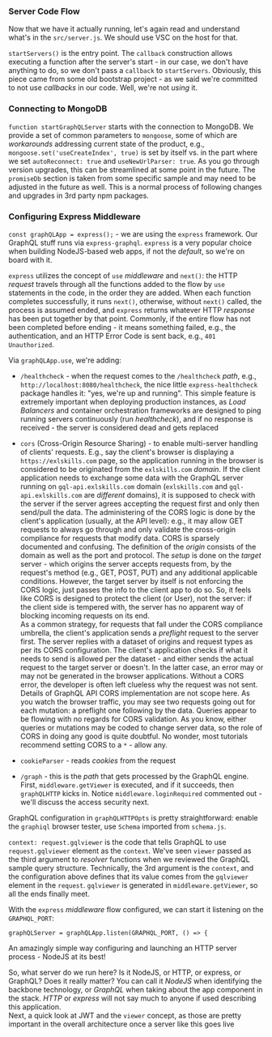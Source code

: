 ### Server Code Flow

Now that we have it actually running, let's again read and understand what's in the `src/server.js`. We should use VSC on the host for that.

`startServers()` is the entry point. The `callback` construction allows executing a function after the server's start - in our case, we don't have anything to do, so we don't pass a `callback` to `startServers`. Obviously, this piece came from some old bootstrap project - as we said we're committed to not use *callbacks* in our code. Well, we're not *using* it.

### Connecting to MongoDB

`function startGraphQLServer` starts with the connection to MongoDB. We provide a set of common parameters to `mongoose`, some of which are *workarounds* addressing current state of the product, e.g., `mongoose.set('useCreateIndex', true)` is set by itself vs. in the part where we set `autoReconnect: true` and `useNewUrlParser: true`. As you go through version upgrades, this can be streamlined at some point in the future. The `promiseDb` section is taken from some specific sample and may need to be adjusted in the future as well. This is a normal process of following changes and upgrades in 3rd party npm packages.

### Configuring Express Middleware

`const graphQLApp = express();` - we are using the `express` framework. Our GraphQL stuff runs via `express-graphql`. `express` is a very popular choice when building NodeJS-based web apps, if not the *default*, so we're on board with it.

`express` utilizes the concept of `use` *middleware* and `next()`: the HTTP *request* travels through all the functions added to the flow by `use` statements in the code, in the order they are added. When each function completes successfully, it runs `next()`, otherwise, without `next()` called, the process is assumed ended, and `express` returns whatever HTTP *response* has been put together by that point. Commonly, if the entire flow has not been completed before ending - it means something failed, e.g., the authentication, and an HTTP Error Code is sent back, e.g., `401 Unauthorized`.

Via `graphQLApp.use`, we're adding:

- `/healthcheck` - when the request comes to the `/healthcheck` *path*, e.g., `http://localhost:8080/healthcheck`, the nice little `express-healthcheck` package handles it: "yes, we're up and running". This simple feature is extremely important when deploying production instances, as *Load Balancers* and container orchestration frameworks are designed to  ping running servers continuously (run *healthcheck*), and if no response is received - the server is considered dead and gets replaced

- `cors` (Cross-Origin Resource Sharing) - to enable multi-server handling of clients' requests. E.g., say the client's browser is displaying a `https://exlskills.com` page, so the application running in the browser is considered to be originated from the `exlskills.com` *domain*. If the client application needs to exchange some data with the GraphQL server running on `gql-api.exlskills.com` domain (`exlskills.com` and `gql-api.exlskills.com` are *different* domains), it is supposed to check with the server if the server agrees accepting the request first and only then send/pull the data. The administering of the CORS logic is done by the client's application (usually, at the API level): e.g., it may allow GET requests to always go through and only validate the cross-origin compliance for requests that modify data. CORS is sparsely documented and confusing. The definition of the *origin* consists of the domain as well as the port and protocol. The *setup* is done on the *target* server - which origins the server accepts requests from, by the request's method (e.g., GET, POST, PUT) and any additional applicable conditions. However, the target server by itself is not enforcing the CORS logic, just passes the info to the client app to do so. So, it feels like CORS is designed to protect the client (or User), not the server: if the client side is tempered with, the server has no apparent way of blocking incoming requests on its end.  
As a common strategy, for requests that fall under the CORS compliance umbrella, the client's application sends a *preflight* request to the server first. The server replies with a dataset of origins and request types as per its CORS configuration. The client's application checks if what it needs to send is allowed per the dataset - and either sends the actual request to the target server or doesn't. In the latter case, an error may or may not be generated in the browser applications. Without a CORS error, the developer is often left clueless why the request was not sent.  
Details of GraphQL API CORS implementation are not scope here. As you watch the browser traffic, you may see two requests going out for each mutation: a preflight one following by the data. Queries appear to be flowing with no regards for CORS validation. As you know, either queries or mutations may be coded to change server data, so the role of CORS in doing any good is quite doubtful. No wonder, most tutorials recommend setting CORS to a `*` - allow any. 

- `cookieParser` - reads *cookies* from the request

- `/graph` - this is the *path* that gets processed by the GraphQL engine. First, `middleware.getViewer` is executed, and if it succeeds, then `graphQLHTTP` kicks in. Notice `middleware.loginRequired` commented out - we'll discuss the access security next.

GraphQL configuration in `graphQLHTTPOpts` is pretty straightforward: enable the `graphiql` browser tester, use `Schema` imported from `schema.js`. 

`context: request.gqlviewer` is the code that tells GraphQL to use `request.gqlviewer` element as the `context`. We've seen `viewer` passed as the third argument to *resolver* functions when we reviewed the GraphQL sample query structure. Technically, the 3rd argument is the `context`, and the configuration above defines that its value comes from the `gqlviewer` element in the `request`. `gqlviewer` is generated in `middleware.getViewer`, so all the ends finally meet.

With the `express` *middleware* flow configured, we can start it listening on the `GRAPHQL_PORT`:

```
graphQLServer = graphQLApp.listen(GRAPHQL_PORT, () => {
```
 
An amazingly simple way configuring and launching an HTTP server process - NodeJS at its best!

So, what server do we run here? Is it NodeJS, or HTTP, or express, or GraphQL? Does it really matter? You can call it *NodeJS* when identifying the backbone technology, or *GraphQL* when taking about the app component in the stack. *HTTP* or *express* will not say much to anyone if used describing this application.
<br>
Next, a quick look at JWT and the `viewer` concept, as those are pretty important in the overall architecture once a server like this goes live
